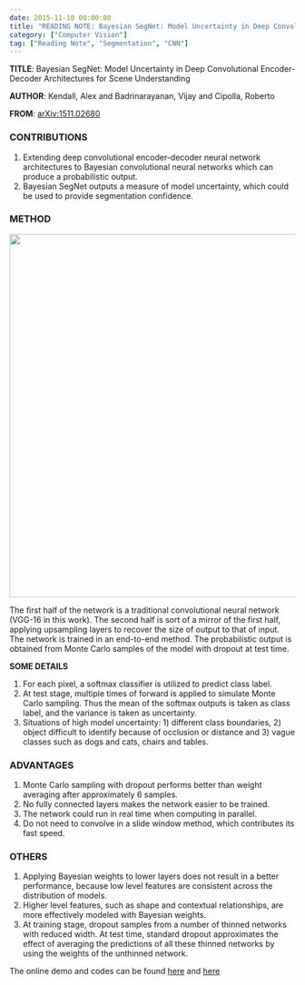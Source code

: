 ```yaml
---
date: 2015-11-10 00:00:00
title: "READING NOTE: Bayesian SegNet: Model Uncertainty in Deep Convolutional Encoder-Decoder Architectures for Scene Understanding"
category: ["Computer Vision"]
tag: ["Reading Note", "Segmentation", "CNN"]
---
```


**TITLE**: Bayesian SegNet: Model Uncertainty in Deep Convolutional Encoder-Decoder Architectures for Scene Understanding

**AUTHOR**: Kendall, Alex and Badrinarayanan, Vijay and Cipolla, Roberto

**FROM**: [arXiv:1511.02680](http://arxiv.org/abs/1511.02680)

### CONTRIBUTIONS ###

1. Extending deep convolutional encoder-decoder neural network architectures to Bayesian convolutional neural networks which can produce a probabilistic output.
2. Bayesian SegNet outputs a measure of model uncertainty, which could be used to provide segmentation confidence.

### METHOD ###

<img class="img-responsive center-block" src="https://raw.githubusercontent.com/joshua19881228/my_blogs/master/Computer_Vision/Reading_Note/figures/two-segNet.png" alt="" width="640"/>

The first half of the network is a traditional convolutional neural network (VGG-16 in this work). The second half is sort of a mirror of the first half, applying upsampling layers to recover the size of output to that of input. The network is trained in an end-to-end method. The probabilistic output is obtained from Monte Carlo samples of the model with dropout at test time.

**SOME DETAILS**
    
1. For each pixel, a softmax classifier is utilized to predict class label.
2. At test stage, multiple times of forward is applied to simulate Monte Carlo sampling. Thus the mean of the softmax outputs is taken as class label, and the variance is taken as uncertainty.
3. Situations of high model uncertainty: 1) different class boundaries, 2) object difficult to identify because of occlusion or distance and 3) vague classes such as dogs and cats, chairs and tables.

### ADVANTAGES ###

1. Monte Carlo sampling with dropout performs better than weight averaging after approximately 6 samples.
2. No fully connected layers makes the network easier to be trained.
3. The network could run in real time when computing in parallel.
4. Do not need to convolve in a slide window method, which contributes its fast speed.

### OTHERS ###

1. Applying Bayesian weights to lower layers does not result in a better performance, because low level features are consistent across the distribution of models.
2. Higher level features, such as shape and contextual relationships, are more effectively modeled with Bayesian weights.
3. At training stage, dropout samples from a number of thinned networks with reduced width. At test time, standard dropout approximates the effect of averaging the predictions of all these thinned networks by using the weights of the unthinned network.

The online demo and codes can be found [here](http://mi.eng.cam.ac.uk/projects/segnet/) and [here](https://github.com/alexgkendall/caffe-segnet)